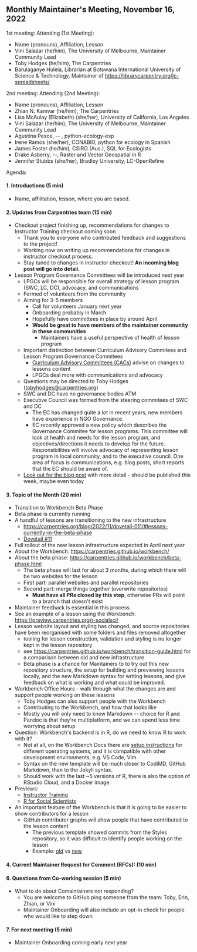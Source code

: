 ## Monthly Maintainer's Meeting, November 16, 2022

1st meeting:
Attending (1st Meeting):
- Name (pronouns), Affiliation, Lesson
- Vini Salazar (he/him), The University of Melbourne, Maintainer Community Lead
- Toby Hodges (he/him), The Carpentries
- Barulaganye Hulela, Librarian at Botswana International University of Science & Technology, Maintainer of https://librarycarpentry.org/lc-spreadsheets/

2nd meeting:
Attending (2nd Meeting): 
- Name (pronouns), Affiliation, Lesson
- Zhian N. Kamvar (he/him), The Carpentries
- Lisa McAulay (Elizabeth) (she/her), University of California, Los Angeles
- Vini Salazar (he/him), The University of Melbourne, Maintainer Community Lead
- Agustina Pesce, -- , python-ecology-esp
- Irene Ramos (she/her), CONABIO, python for ecology in Spanish
- James Foster (he/him), CSIRO (Aus.), SQL for Ecologists
- Drake Asberry, --, Raster and Vector Geospatial in R
- Jennifer Stubbs (she/her), Bradley University, LC-OpenRefine


Agenda:

#### 1. Introductions (5 min)

- Name, affilitation, lesson, where you are based.

#### 2. Updates from Carpentries team (15 min)

- Checkout project finishing up, recommendations for changes to Instructor Training checkout coming soon
    - Thank you to everyone who contributed feedback and suggestions to the project!
    - Working now on writing up recommendations for changes in instructor checkout process.
    - Stay tuned to changes in instructor checkout! **An incoming blog post will go into detail.**
- Lesson Program Governance Committees will be introduced next year
    - LPGCs will be responsible for overall strategy of lesson program (SWC, LC, DC), advocacy, and communications
    - Formed of volunteers from the community
    - Aiming for 3-5 members
        - Call for volunteers January next year
        - Onboarding probably in March
        - Hopefully have committees in place by around April
        - **Would be great to have members of the maintainer community in these communities**
            - Maintainers have a useful perspective of health of lesson program
    - Important distinction between Curriculum Advisory Commitees and Lesson Program Governance Commitees
        - [Curriculum Advisory Committees (CACs)](https://docs.carpentries.org/topic_folders/lesson_development/curriculum_advisory_committees.html) advise on changes to lessons content
        - LPGCs deal more with communications and advocacy
    - Questions may be directed to Toby Hodges (tobyhodges@carpentries.org)
    - SWC and DC have no governance bodies ATM
    - Executive Council was formed from the steering commitees of SWC and DC
        - The EC has changed quite a lot in recent years, new members have experience in NGO Governance.
        - EC recently approved a new policy which describes the Governance Commitee for lesson programs. This committee will look at health and needs for the lesson program, and objectives/directions it needs to develop for the future. Responsibilities will involve advocacy of representing lesson program in local community, and to the executive council. One area of focus is communications, e.g. blog posts, short reports that the EC should be aware of.
    - [Look out for the blog post](https://carpentries.org/blog/) with more detail - should be published this week, maybe even today

#### 3. Topic of the Month (20 min)

- Transition to Workbench Beta Phase
- Beta phase is currently running
- A handful of lessons are transitioning to the new infrastructure
    - https://carpentries.org/blog/2022/11/dovetail-011/#lessons-currently-in-the-beta-phase
    - [Dovetail #11](https://carpentries.org/blog/2022/11/dovetail-011/)
- Full rollout of the new lesson infrastructure expected in April next year
- About the Workbench: https://carpentries.github.io/workbench/
- About the beta phase: https://carpentries.github.io/workbench/beta-phase.html
    - The beta phase will last for about 3 months, during which there will be two websites for the lesson
    - First part: parallel websites and parallel repositories
    - Second part: merge things together (overwrite repositories)
        - **Must have all PRs closed by this step**, otherwise PRs will point to a branch that doesn't exist
- Maintainer feedback is essential in this process
- See an example of a lesson using the Workbench: https://preview.carpentries.org/r-socialsci/
- Lesson website layout and styling has changed, and source repositories have been reorganised with some folders and files removed altogether
    - tooling for lesson construction, validation and styling is no longer kept in the lesson repository
    - see https://carpentries.github.io/workbench/transition-guide.html for a comparison between old and new infrastructure
    - Beta phase is a chance for Maintainers to to try out this new repository structure, the setup for building and previewing lessons locally, and the new Markdown syntax for writing lessons, and give feedback on what is working and what could be improved.
- Workbench Office Hours - walk through what the changes are and support people working on these lessons
    - Toby Hodges can also support people with the Workbench
    - Contributing to the Workbench, and how that looks like
    - Mostly you will only need to know Markdown -- choice for R and Pandoc is that they're multiplatform, and we can spend less time worrying about setup
- Question: Workbench's backend is in R, do we need to know R to work with it?
    - Not at all, on the Workbench Docs there are [setup instructions](https://carpentries.github.io/sandpaper-docs/#setup) for different operating systems, and it is compatible with other development environments, e.g. VS Code, Vim.
    - Syntax on the new template will be much closer to CodiMD, GitHub Markdown, than to the Jekyll syntax.
    - Should work with the last ~5 versions of R, there is also the option of RStudio Cloud, and a Docker image.
- Previews:
    - [Instructor Training](https://carpentries.github.io/sandpaper-docs/#setup)
    - [R for Social Scientists](https://preview.carpentries.org/r-socialsci/)
- An important feature of the Workbench is that it is going to be easier to show contributors for a lesson
    - GitHub contributor graphs will show people that have contributed to the lesson content
        - The previous template showed commits from the Styles repository, so it was difficult to identify people working on the lesson
        - Example: [old](https://github.com/sgibson91/cross-stitch-carpentry/graphs/contributors) vs [new](https://github.com/zkamvar/transition-cross-stitch-carpentry/graphs/contributors)


#### 4. Current Maintainer Request for Comment (RFCs): (10 min)

#### 6. Questions from Co-working session (5 min)
- What to do about Comaintainers not responding?
    - You are welcome to GitHub ping someone from the team: Toby, Erin, Zhian, or Vini
    - Maintainer Onboarding will also include an opt-in check for people who would like to step down 

#### 7. For next meeting (5 min)

* Maintainer Onboarding coming early next year